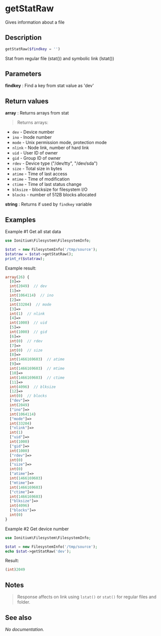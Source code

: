 # getStatRaw

Gives information about a file

## Description

```php
getStatRaw($findkey = '')
```

Stat from regular file (stat()) and symbolic link (lstat())

## Parameters

__findkey__
: Find a key from stat value as 'dev'

## Return values

__array__
: Returns arrays from stat
> Returns arrays:
  * `dev` - Device number
  * `ino` - Inode number
  * `mode` - Unix permission mode, protection mode
  * `nlink` - Node link, number of hard link
  * `uid` - User ID of owner
  * `gid` - Group ID of owner
  * `rdev` - Device type ("/dev/tty", "/dev/sda")
  * `size` - Total size in bytes
  * `atime` - Time of last access
  * `mtime` - Time of modification
  * `ctime` - Time of last status change
  * `blksize` - blocksize for filesystem I/O
  * `blocks` - number of 512B blocks allocated

__string__
: Returns if used by `findkey` variable

## Examples

Example #1 Get all stat data
```php
use Ionitium\Filesystem\FilesystemInfo;

$stat = new FilesystemInfo('/tmp/source');
$statraw = $stat->getStatRaw();
print_r($statraw);
```

Example result:

```php
array(26) {
  [0]=>
  int(2049)  // dev
  [1]=>
  int(1064114)  // ino
  [2]=>
  int(33204)  // mode
  [3]=>
  int(1)  // nlink
  [4]=>
  int(1000)  // uid
  [5]=>
  int(1000)  // gid
  [6]=>
  int(0)  // rdev
  [7]=>
  int(0)  // size
  [8]=>
  int(1466169603)  // atime
  [9]=>
  int(1466169603)  // mtime
  [10]=>
  int(1466169603)  // ctime
  [11]=>
  int(4096)  // blksize
  [12]=>
  int(0)  // blocks
  ["dev"]=>
  int(2049)
  ["ino"]=>
  int(1064114)
  ["mode"]=>
  int(33204)
  ["nlink"]=>
  int(1)
  ["uid"]=>
  int(1000)
  ["gid"]=>
  int(1000)
  ["rdev"]=>
  int(0)
  ["size"]=>
  int(0)
  ["atime"]=>
  int(1466169603)
  ["mtime"]=>
  int(1466169603)
  ["ctime"]=>
  int(1466169603)
  ["blksize"]=>
  int(4096)
  ["blocks"]=>
  int(0)
}
```

Example #2 Get device number
```php
use Ionitium\Filesystem\FilesystemInfo;

$stat = new FilesystemInfo('/tmp/source');
echo $stat->getStatRaw('dev');
```

Result:

```php
(int)2049
```

## Notes

> Response affects on link using `lstat()` or `stat()` for regular files and folder.

## See also

_No documentation._